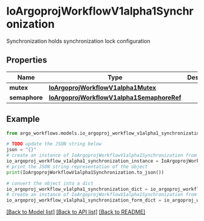 # IoArgoprojWorkflowV1alpha1Synchronization

Synchronization holds synchronization lock configuration

## Properties

Name | Type | Description | Notes
------------ | ------------- | ------------- | -------------
**mutex** | [**IoArgoprojWorkflowV1alpha1Mutex**](IoArgoprojWorkflowV1alpha1Mutex.md) |  | [optional] 
**semaphore** | [**IoArgoprojWorkflowV1alpha1SemaphoreRef**](IoArgoprojWorkflowV1alpha1SemaphoreRef.md) |  | [optional] 

## Example

```python
from argo_workflows.models.io_argoproj_workflow_v1alpha1_synchronization import IoArgoprojWorkflowV1alpha1Synchronization

# TODO update the JSON string below
json = "{}"
# create an instance of IoArgoprojWorkflowV1alpha1Synchronization from a JSON string
io_argoproj_workflow_v1alpha1_synchronization_instance = IoArgoprojWorkflowV1alpha1Synchronization.from_json(json)
# print the JSON string representation of the object
print(IoArgoprojWorkflowV1alpha1Synchronization.to_json())

# convert the object into a dict
io_argoproj_workflow_v1alpha1_synchronization_dict = io_argoproj_workflow_v1alpha1_synchronization_instance.to_dict()
# create an instance of IoArgoprojWorkflowV1alpha1Synchronization from a dict
io_argoproj_workflow_v1alpha1_synchronization_form_dict = io_argoproj_workflow_v1alpha1_synchronization.from_dict(io_argoproj_workflow_v1alpha1_synchronization_dict)
```
[[Back to Model list]](../README.md#documentation-for-models) [[Back to API list]](../README.md#documentation-for-api-endpoints) [[Back to README]](../README.md)


